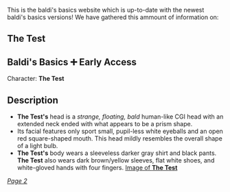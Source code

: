 This is the baldi's basics website which is up-to-date with the newest baldi's basics versions!
We have gathered this ammount of information on:

## **The Test**

## Baldi's Basics ➕ Early Access

Character: **The Test**

## Description
- **The Test's** head is a *strange, floating, bald* human-like CGI head with an extended neck ended with what appears to be a prism shape.
- Its facial features only sport small, pupil-less white eyeballs and an open red square-shaped mouth. This head mildly resembles the overall shape of a light bulb.
- **The Test's** body wears a sleeveless darker gray shirt and black pants. **The Test** also wears dark brown/yellow sleeves, flat white shoes, and white-gloved hands with four fingers.
[Image of **The Test**](https://github.com/WhatAreThose/whatAreThoseShooes/raw/master/OhNo.png)




















*[Page 2](https://whatarethose.github.io/whatAreThoseShooes/index2)*